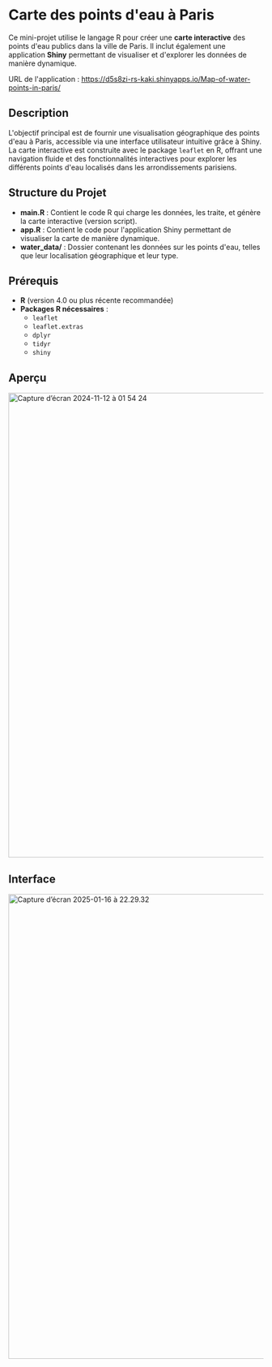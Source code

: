 # Carte des points d'eau à Paris

Ce mini-projet utilise le langage R pour créer une **carte interactive** des points d'eau publics dans la ville de Paris. Il inclut également une application **Shiny** permettant de visualiser et d'explorer les données de manière dynamique.

URL de l'application : https://d5s8zi-rs-kaki.shinyapps.io/Map-of-water-points-in-paris/

## Description

L'objectif principal est de fournir une visualisation géographique des points d'eau à Paris, accessible via une interface utilisateur intuitive grâce à Shiny. La carte interactive est construite avec le package `leaflet` en R, offrant une navigation fluide et des fonctionnalités interactives pour explorer les différents points d'eau localisés dans les arrondissements parisiens.

## Structure du Projet

- **main.R** : Contient le code R qui charge les données, les traite, et génère la carte interactive (version script).
- **app.R** : Contient le code pour l'application Shiny permettant de visualiser la carte de manière dynamique.
- **water_data/** : Dossier contenant les données sur les points d'eau, telles que leur localisation géographique et leur type.

## Prérequis

- **R** (version 4.0 ou plus récente recommandée)
- **Packages R nécessaires** :  
  - `leaflet`  
  - `leaflet.extras`  
  - `dplyr`  
  - `tidyr`  
  - `shiny`
 
  
## Aperçu
<img width="916" alt="Capture d’écran 2024-11-12 à 01 54 24" src="https://github.com/user-attachments/assets/3afb9a4c-021d-4fb9-8c26-8c1f236049c1">

## Interface

<img width="916" alt="Capture d’écran 2025-01-16 à 22.29.32" src="https://github.com/user-attachments/assets/59c96923-a5e3-460c-bc49-a7aed9f11897">

